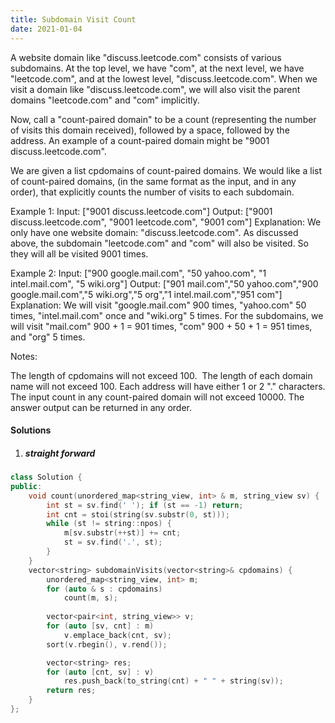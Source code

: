 ```yaml
---
title: Subdomain Visit Count
date: 2021-01-04
---
```

A website domain like "discuss.leetcode.com" consists of various subdomains. At the top level, we have "com", at the next level, we have "leetcode.com", and at the lowest level, "discuss.leetcode.com". When we visit a domain like "discuss.leetcode.com", we will also visit the parent domains "leetcode.com" and "com" implicitly.

Now, call a "count-paired domain" to be a count (representing the number of visits this domain received), followed by a space, followed by the address. An example of a count-paired domain might be "9001 discuss.leetcode.com".

We are given a list cpdomains of count-paired domains. We would like a list of count-paired domains, (in the same format as the input, and in any order), that explicitly counts the number of visits to each subdomain.

Example 1:
Input: 
["9001 discuss.leetcode.com"]
Output: 
["9001 discuss.leetcode.com", "9001 leetcode.com", "9001 com"]
Explanation: 
We only have one website domain: "discuss.leetcode.com". As discussed above, the subdomain "leetcode.com" and "com" will also be visited. So they will all be visited 9001 times.

Example 2:
Input: 
["900 google.mail.com", "50 yahoo.com", "1 intel.mail.com", "5 wiki.org"]
Output: 
["901 mail.com","50 yahoo.com","900 google.mail.com","5 wiki.org","5 org","1 intel.mail.com","951 com"]
Explanation: 
We will visit "google.mail.com" 900 times, "yahoo.com" 50 times, "intel.mail.com" once and "wiki.org" 5 times. For the subdomains, we will visit "mail.com" 900 + 1 = 901 times, "com" 900 + 50 + 1 = 951 times, and "org" 5 times.

Notes:

The length of cpdomains will not exceed 100. 
The length of each domain name will not exceed 100.
Each address will have either 1 or 2 "." characters.
The input count in any count-paired domain will not exceed 10000.
The answer output can be returned in any order.

#### Solutions

1. ##### straight forward

```cpp
class Solution {
public:
    void count(unordered_map<string_view, int> & m, string_view sv) {
        int st = sv.find(' '); if (st == -1) return;
        int cnt = stoi(string(sv.substr(0, st)));
        while (st != string::npos) {
            m[sv.substr(++st)] += cnt;
            st = sv.find('.', st);
        }
    }
    vector<string> subdomainVisits(vector<string>& cpdomains) {
        unordered_map<string_view, int> m;
        for (auto & s : cpdomains)
            count(m, s);
        
        vector<pair<int, string_view>> v;
        for (auto [sv, cnt] : m)
            v.emplace_back(cnt, sv);
        sort(v.rbegin(), v.rend());

        vector<string> res;
        for (auto [cnt, sv] : v)
            res.push_back(to_string(cnt) + " " + string(sv));
        return res;
    }
};
```